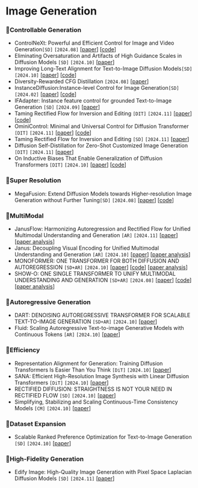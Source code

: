 
# Image Generation
### 📌Controllable Generation
- ControlNeXt: Powerful and Efficient Control for Image and Video Generation`[SD]` `[2024.08]` \[[paper](https://arxiv.org/abs/2408.06070)\] \[[code](https://github.com/dvlab-research/ControlNeXt)\]
- Eliminating Oversaturation and Artifacts of High Guidance Scales in Diffusion Models `[SD]` `[2024.10]` \[[paper](https://arxiv.org/abs/2410.02416)\]
- Improving Long-Text Alignment for Text-to-Image Diffusion Models`[SD]` `[2024.10]` \[[paper](https://arxiv.org/abs/2410.11817)\] \[[code](https://github.com/luping-liu/LongAlign)\]
- Diversity-Rewarded CFG Distillation `[2024.08]` \[[paper](https://arxiv.org/abs/2410.06084)\]
- InstanceDiffusion:Instance-level Control for Image Generation`[SD]` `[2024.02]` \[[paper](https://arxiv.org/abs/2402.03290)\] \[[code](https://github.com/frank-xwang/InstanceDiffusion)\]
- IFAdapter: Instance feature control for grounded Text-to-Image Generation `[SD]` `[2024.09]` \[[paper](https://arxiv.org/abs/2409.08240)\]
- Taming Rectified Flow for Inversion and Editing `[DIT]` `[2024.11]` \[[paper](https://arxiv.org/abs/2411.04746)\] \[[code](https://github.com/wangjiangshan0725/RF-Solver-Edit)\]
- OminiControl: Minimal and Universal Control for Diffusion Transformer `[DIT]` `[2024.11]` \[[paper](https://arxiv.org/abs/2411.15089)\] \[[code](https://github.com/Yuanshi9815/OminiControl)\]
- Taming Rectified Flow for Inversion and Editing `[SD]` `[2024.11]` \[[paper](https://arxiv.org/abs/2411.17949)\]
- Diffusion Self-Distillation for Zero-Shot Customized Image Generation `[DIT]` `[2024.11]` \[[paper](https://arxiv.org/abs/2411.18616)\]
- On Inductive Biases That Enable Generalization of Diffusion Transformers `[DIT]` `[2024.10]` \[[paper](https://arxiv.org/abs/2410.21273)\] \[[code](https://github.com/DiT-Generalization/DiT-Generalization)\]

### 📌Super Resolution
- MegaFusion: Extend Diffusion Models towards Higher-resolution Image Generation without Further Tuning`[SD]` `[2024.08]` \[[paper](https://arxiv.org/abs/2408.11001)\] \[[code](https://haoningwu3639.github.io/MegaFusion)\]

### 📌MultiModal
- JanusFlow: Harmonizing Autoregression and Rectified Flow for Unified Multimodal Understanding and Generation `[AR]` `[2024.11]` \[[paper](https://arxiv.org/abs/2411.07975)\] \[[paper analysis]()\]
- Janus: Decoupling Visual Encoding for Unified Multimodal Understanding and Generation `[AR]` `[2024.10]` \[[paper](https://arxiv.org/abs/2410.13848)\] \[[paper analysis](https://mickeyding.github.io/post/%E3%80%90-lun-wen-yue-du-%E3%80%91Janus-%20Decoupling%20Visual%20Encoding%20for%20Unified%20Multimodal%20Understanding%20and%20Generation.html)\]
- MONOFORMER: ONE TRANSFORMER FOR BOTH DIFFUSION AND AUTOREGRESSION `[SD+AR]` `[2024.10]` \[[paper](https://arxiv.org/abs/2409.16280)\] \[[code](https://github.com/MonoFormer/MonoFormer)\] \[[paper analysis](https://mickeyding.github.io/post/%E3%80%90-lun-wen-yue-du-%E3%80%91MONOFORMER-%20ONE%20TRANSFORMER%20FOR%20BOTH%20DIFFUSION%20AND%20AUTOREGRESSION.html)\]
- SHOW-O: ONE SINGLE TRANSFORMER TO UNIFY MULTIMODAL UNDERSTANDING AND GENERATION `[SD+AR]` `[2024.08]` \[[paper](https://arxiv.org/abs/2408.12528)\] \[[code](https://github.com/showlab/Show-o)\] \[[paper analysis](https://mickeyding.github.io/post/%E3%80%90-lun-wen-yue-du-%E3%80%91Show-o-%20ONE%20SINGLE%20TRANSFORMER%20TO%20UNIFY%20MULTIMODAL%20UNDERSTANDING%20AND%20GENERATION.html)\] 
  

### 📌Autoregressive Generation
- DART: DENOISING AUTOREGRESSIVE TRANSFORMER FOR SCALABLE TEXT-TO-IMAGE GENERATION `[SD+AR]` `[2024.10]` \[[paper](https://arxiv.org/abs/2410.08159)\]
- Fluid: Scaling Autoregressive Text-to-image Generative Models with Continuous Tokens `[AR]` `[2024.10]` \[[paper](https://arxiv.org/pdf/2410.13863)\]
### 📌Efficiency 
- Representation Alignment for Generation: Training Diffusion Transformers Is Easier Than You Think `[DiT]` `[2024.10]` \[[paper](https://arxiv.org/abs/2410.06940)\]
- SANA: Efficient High-Resolution Image Synthesis with Linear Diffusion Transformers `[DiT]` `[2024.10]` \[[paper](https://arxiv.org/abs/2410.10629)\]
- RECTIFIED DIFFUSION: STRAIGHTNESS IS NOT YOUR NEED IN RECTIFIED FLOW `[SD]` `[2024.10]` \[[paper](https://arxiv.org/pdf/2410.07303)\]
- Simplifying, Stabilizing and Scaling Continuous-Time Consistency Models `[CM]` `[2024.10]` \[[paper](https://arxiv.org/abs/2410.11081)\]

### 📌Dataset Expansion
- Scalable Ranked Preference Optimization for Text-to-Image Generation `[SD]` `[2024.10]` \[[paper](https://arxiv.org/pdf/2410.18013)\]

### 📌High-Fidelity Generation
- Edify Image: High-Quality Image Generation with Pixel Space Laplacian Diffusion Models `[SD]` `[2024.11]` \[[paper](https://arxiv.org/pdf/2411.07126)\]

